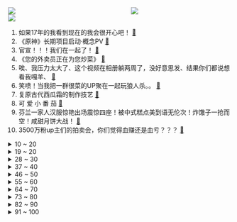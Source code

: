 <div >
	<a style="float:left;width:55%;" href = "https://github.com/anuraghazra/github-readme-stats">
	 <img src = "https://github-readme-stats.vercel.app/api?username=iuuuuuaena&theme=buefy&show_icons=true"/>
	</a>
	<a  style="float:right;width:45%" href = "https://github.com/anuraghazra/github-readme-stats">
	 <img  src="https://github-readme-stats.vercel.app/api/top-langs/?username=anuraghazra&layout=compact"/>
	</a>
	</div>

[![](https://img.shields.io/badge/jxd-@jxdgogogo.xyz-yellowgreen.svg)](https://www.jxdgogogo.xyz)<br>
1. 如果17年的我看到现在的我会很开心吧！ [:link:](//www.bilibili.com/video/BV1yG4y1q7Ar) <br>
2. 《原神》长期项目启动·概念PV [:link:](//www.bilibili.com/video/BV1NT411u7n9) <br>
3. 官宣！！！我们在一起了！ [:link:](//www.bilibili.com/video/BV11P411H7ed) <br>
4. 《您的外卖员正在为您炒菜》 [:link:](//www.bilibili.com/video/BV1ad4y1u7QH) <br>
5. 唉、我压力太大了、这个视频在相册躺两周了，没好意思发、结果你们都说想看我嘎羊、 [:link:](//www.bilibili.com/video/BV16e411T77p) <br>
6. 笑喷！当我把一群很菜的UP聚在一起玩狼人杀。。 [:link:](//www.bilibili.com/video/BV1mG4y1z761) <br>
7. 复原古代西瓜霜的制作技艺 [:link:](//www.bilibili.com/video/BV1Rt4y1L7fn) <br>
8. 可 爱 小 番 茄 [:link:](//www.bilibili.com/video/BV1aG4y1q7AZ) <br>
9. 芬兰一家人汉服惊艳出场震惊四座！被中式糕点美到语无伦次！炸馓子一抢而空！咸甜月饼大战！ [:link:](//www.bilibili.com/video/BV16P4y1d7u8) <br>
10. 3500万粉up主们的拍卖会，你们觉得血赚还是血亏？？？ [:link:](//www.bilibili.com/video/BV1ne411M7yo) <br>
<details>
<summary>10 ~ 20</summary>

11. 习近平会见俄罗斯总统普京 [:link:](//www.bilibili.com/video/BV1o14y1a76i) <br>
12. 【水果猎人】网络热门水果鉴定18 [:link:](//www.bilibili.com/video/BV1dT411M7JM) <br>
13. 看完私信人麻了 [:link:](//www.bilibili.com/video/BV14G41137y9) <br>
14. BLACKPINK - ‘Shut Down’ M/V [:link:](//www.bilibili.com/video/BV1xe4y1y7DF) <br>
15. 村民响应漠叔号召，纷纷拿出食物配合宣传 [:link:](//www.bilibili.com/video/BV1vd4y167bj) <br>
16. 酸菜鱼里加牛奶，黑暗料理还是？一个敢教一个敢学系列之《喝汤酸菜鱼》 [:link:](//www.bilibili.com/video/BV1MD4y1B7gh) <br>
17. “不 走 寻 常 路” [:link:](//www.bilibili.com/video/BV1hd4y167Ha) <br>
18. 关于我撸猫把猫撸进小河里这件事 [:link:](//www.bilibili.com/video/BV1kd4y1u7az) <br>
19. 差点就奥斯卡！全片只有一个视角为什么火了 [:link:](//www.bilibili.com/video/BV1Se411T7oS) <br>
</details>
<details>
<summary>19 ~ 20</summary>

20. 欢迎回港(=^･ω･^)ﾉ指挥官！ [:link:](//www.bilibili.com/video/BV1Vd4y167ra) <br>
21. 大多数男孩的前半生 [:link:](//www.bilibili.com/video/BV1y14y1a7H2) <br>
22. 问一下这个大西洋的轮廓是真的吗？ [:link:](//www.bilibili.com/video/BV1He4y1a7SY) <br>
23. 自由女神的火炬为啥上不去？【硬核狠人38】 [:link:](//www.bilibili.com/video/BV1ge4y1y75A) <br>
24. 坤  坤  挑  战  元  甲 [:link:](//www.bilibili.com/video/BV1qT411M7RK) <br>
25. 这款通关率只有0.1%的游戏，到底是怎么欺骗玩家的？ [:link:](//www.bilibili.com/video/BV14G4y1q71n) <br>
26. 《绝区零》TGS2022首次参展特别视频 「只是录像店平凡的一天」 [:link:](//www.bilibili.com/video/BV1EY4y1N7Ta) <br>
27. 爱无国界我们一起加油 [:link:](//www.bilibili.com/video/BV1Ge4y1871r) <br>
28. 学生吵吵了一年让我跳舞，新学年放学前满足一下他们的愿望吧 Pink Venom [:link:](//www.bilibili.com/video/BV1Me411g7NA) <br>
</details>
<details>
<summary>28 ~ 30</summary>

29. 【前方高能】感受一下中国战刀带来的压迫感！ [:link:](//www.bilibili.com/video/BV1oG4y1z7tL) <br>
30. 挨 饿 天 团 [:link:](//www.bilibili.com/video/BV1cD4y1B742) <br>
31. 《阴阳师》须佐之男CG丨千年之守（CV：内山昂辉） [:link:](//www.bilibili.com/video/BV1tt4y1j7ji) <br>
32. 你们要的100万粉丝女装来了 [:link:](//www.bilibili.com/video/BV11e411T7hm) <br>
33. 你最近的手机是不是也这样？ [:link:](//www.bilibili.com/video/BV1y14y1a77H) <br>
34. 联合整蛊宝剑嫂，结果居然... [:link:](//www.bilibili.com/video/BV1E8411t7Zg) <br>
35. 引起众怒的游戏！千万名玩家大骂受骗！ [:link:](//www.bilibili.com/video/BV1Cg411U7Do) <br>
36. 【NCT 127】《疾驰 (2 Baddies)》MV [:link:](//www.bilibili.com/video/BV1Be4y187GX) <br>
37. 【时代少年团】《时代夏令营》10：时代之夜 [:link:](//www.bilibili.com/video/BV1jt4y1j77o) <br>
</details>
<details>
<summary>37 ~ 40</summary>

38. 带大家看一下lpl职业电竞选手的基地！ [:link:](//www.bilibili.com/video/BV1tg411U7Mb) <br>
39. 居安思危，警钟长鸣 [:link:](//www.bilibili.com/video/BV1DB4y1n7Gt) <br>
40. 《原神》长期项目启动·概念PV [:link:](//www.bilibili.com/video/BV15B4y1n7dg) <br>
41. 烫卷发成功后真的会上瘾～ [:link:](//www.bilibili.com/video/BV18G41137K4) <br>
42. 整蛊！偷偷让女友爸爸藏进厕所…女友以为里面是我直接对线了？ [:link:](//www.bilibili.com/video/BV1BG4y1q7wL) <br>
43. 大胆创新or摆烂升级？iPhone 14 Pro上手评测 [:link:](//www.bilibili.com/video/BV1p14y1v757) <br>
44. 举报了！什么样的水敢卖2000块一瓶啊？！ [:link:](//www.bilibili.com/video/BV15e411g7Sh) <br>
45. 这个人往大海里倒的发光液体到底是什么？原来是单细胞生物甲藻 [:link:](//www.bilibili.com/video/BV1sB4y1n7dh) <br>
46. 网友将水杯倒置，竟发现气泡在斜向上升，揭秘气泡移动原理和减肥水翼机的奇葩应用 [:link:](//www.bilibili.com/video/BV1UP411G7ZJ) <br>
</details>
<details>
<summary>46 ~ 50</summary>

47. 优菈【祭礼之舞】真人版 ！ [:link:](//www.bilibili.com/video/BV1Cg411U7ex) <br>
48. 这让我不禁想到当年读书时，惨遭学霸羞辱的日子 [:link:](//www.bilibili.com/video/BV1DW4y1i77V) <br>
49. 【原神】神 离 流 ~ | 钟离替换技能第2期 [:link:](//www.bilibili.com/video/BV1424y1Z7CF) <br>
50. 富士山真的憋不住了 [:link:](//www.bilibili.com/video/BV1qd4y167pW) <br>
51. 我要成为法治之光 [:link:](//www.bilibili.com/video/BV1T8411b7CL) <br>
52. 猫德动物医院与“捡猫专业户”的和解声明 [:link:](//www.bilibili.com/video/BV1zG4y1q7Py) <br>
53. 【阿斗】回报率300%，龙妈铁王座私募基金了解一下？美剧史诗巨作《权力的游戏》第8期 [:link:](//www.bilibili.com/video/BV1pP411H7yn) <br>
54. 【原神】⚡⚡3.1  周 年 庆 版 本 玩 家 现 状⚡⚡ [:link:](//www.bilibili.com/video/BV1Le4y1y7Hm) <br>
55. 国内家里普通的一顿饭，闲话家常。 [:link:](//www.bilibili.com/video/BV1ge4y187bo) <br>
</details>
<details>
<summary>55 ~ 60</summary>

56. 东北烤肉里怎么会有这东西？但肉是真的香！【怎么这么值ep50-杨记齐齐哈尔烤肉】 [:link:](//www.bilibili.com/video/BV17d4y167pe) <br>
57. 李甫西大夫但是真人版（战甫西大夫） [:link:](//www.bilibili.com/video/BV1SY4y1K7Sa) <br>
58. 南涧油粉～6快一碗！还被送了根大胡萝卜 好爱云南的嬢嬢啊～ [:link:](//www.bilibili.com/video/BV17t4y1j7gq) <br>
59. 天安门广场升旗台下，为啥要安一台空调？没想到还有这样的作用！ [:link:](//www.bilibili.com/video/BV1E14y1v724) <br>
60. 我爸甚至连句话，都没说出来 [:link:](//www.bilibili.com/video/BV15g411U7ZN) <br>
61. 杀 毒 软 件 现 状 [:link:](//www.bilibili.com/video/BV1XP4y1d7vm) <br>
62. 当你国外留学选修课选了中文 [:link:](//www.bilibili.com/video/BV1aa411g7g9) <br>
63. iPhone14系列性能分析：散热改进，但A16提升有限 [:link:](//www.bilibili.com/video/BV1tW4y1i7tN) <br>
64. 美国百年第一牛排店！¥1800一块的牛排，什么体验？ [:link:](//www.bilibili.com/video/BV16d4y1u7xe) <br>
</details>
<details>
<summary>64 ~ 70</summary>

65. 这就是中国神仙们的威慑力吗！！ [:link:](//www.bilibili.com/video/BV1Fd4y167uj) <br>
66. 3种食材4味调料，这一口国宴东坡肉40年的功夫！ [:link:](//www.bilibili.com/video/BV1J14y1v7Py) <br>
67. 西八区的文艺气息扑面而来让我喘不过气 [:link:](//www.bilibili.com/video/BV12P4y1d744) <br>
68. 海克斯黑科技干翻老厨师，俩绝命毒师掀翻餐饮界，全是科技和狠活 [:link:](//www.bilibili.com/video/BV12B4y1n7JF) <br>
69. 在家是块宝，回校是棵草 [:link:](//www.bilibili.com/video/BV1K14y1v77Y) <br>
70. 兄弟们！生人口了！ [:link:](//www.bilibili.com/video/BV1AP411p7iQ) <br>
71. “一位老教师的自我修养” [:link:](//www.bilibili.com/video/BV1Fe411g7sQ) <br>
72. 【笛子】Geisha 当我开始认真的时候 你就已经可以投降了 [:link:](//www.bilibili.com/video/BV1aY4y1K7Yw) <br>
73. 遵守承诺，军训版（原皮）新宝岛他终于来了！ [:link:](//www.bilibili.com/video/BV1VP411H7Bu) <br>
</details>
<details>
<summary>73 ~ 80</summary>

74. 铁血无情淳常在 [:link:](//www.bilibili.com/video/BV1td4y1672d) <br>
75. 【2022原神生日会】预告来袭！ [:link:](//www.bilibili.com/video/BV1GV4y1M7Av) <br>
76. 景轩火锅 厨子探店¥1？89 [:link:](//www.bilibili.com/video/BV1BB4y1n7tc) <br>
77. 听上去就像是死了 [:link:](//www.bilibili.com/video/BV1DG4y1z78h) <br>
78. 前方高《痒》：“悄悄问圣僧，女儿美不美？” [:link:](//www.bilibili.com/video/BV1p24y1Z7MZ) <br>
79. 今天不上课！跳不落地舞！ ❤️ 【咬人猫】 [:link:](//www.bilibili.com/video/BV1Kt4y1j7bk) <br>
80. 扒一扒生活中的“海克斯”你以为的那只是你以为，既然这样流量大，那我就放飞自我了 [:link:](//www.bilibili.com/video/BV1RW4y1i7SB) <br>
81. 无穷小亮：我想做让人感觉不出来的科普 [:link:](//www.bilibili.com/video/BV1ht4y1j7ub) <br>
82. 赛事速递史上最强阵容！S12全球TOP10四个人四个答案？ [:link:](//www.bilibili.com/video/BV1JY4y1T79N) <br>
</details>
<details>
<summary>82 ~ 90</summary>

83. 30秒体验原神 [:link:](//www.bilibili.com/video/BV1Z14y1a7fJ) <br>
84. 穿粉色蓬蓬裙的男人 [:link:](//www.bilibili.com/video/BV1JV4y1p7GT) <br>
85. 漫画滞销 救救老板 [:link:](//www.bilibili.com/video/BV18P4y1d7jy) <br>
86. 青岛的东北特色美食，好吃到我想在北京开家分店！ [:link:](//www.bilibili.com/video/BV1VY4y1T7md) <br>
87. 为什么这部戏的沈腾不好笑了？犯罪喜剧《一念天堂》 [:link:](//www.bilibili.com/video/BV1ye411T7PA) <br>
88. 大聪明高俅上阵！梁山健美队VS北宋海军！《水浒传》P39 [:link:](//www.bilibili.com/video/BV1v8411t7YY) <br>
89. 洛基万万没想到他哥雷神把他纹身上了！ [:link:](//www.bilibili.com/video/BV18B4y1n784) <br>
90. 到底经历了什么才能写出这么悲壮的歌！音乐一响，仿佛天都要塌了 [:link:](//www.bilibili.com/video/BV19d4y1z7rK) <br>
91. 一般能做销冠的人，都是有点脾气在身上的。。。来看看销冠如何应对低素质客人！ [:link:](//www.bilibili.com/video/BV1oY4y1K7vF) <br>
</details>
<details>
<summary>91 ~ 100</summary>

92. 派蒙：车速太快了啊啊啊啊啊！！【原神动画】 [:link:](//www.bilibili.com/video/BV1tt4y1L7Hu) <br>
93. 当你用蝗虫秘钥去坐地铁，太帅了! [:link:](//www.bilibili.com/video/BV1PW4y1q7YF) <br>
94. 本来开学就烦... [:link:](//www.bilibili.com/video/BV1Na411g7ZD) <br>
95. 今晚不走是小狗 [:link:](//www.bilibili.com/video/BV1nt4y1j7m9) <br>
96. 把怪物牛排放进180℃的油锅！竟然是这种味道~ [:link:](//www.bilibili.com/video/BV1Be4y187o6) <br>
97. 【S29新赛季】：英雄+装备+峡谷调整全面解析 [:link:](//www.bilibili.com/video/BV1PV4y1M77f) <br>
98. BLACKPINK最新回归曲Shut Down MV公开 [:link:](//www.bilibili.com/video/BV1mP4y1d7hL) <br>
99. 羊了个羊是什么【梗指南】 [:link:](//www.bilibili.com/video/BV17G4y1q7NU) <br>
100. 因为爱女儿，妈妈成了社牛 [:link:](//www.bilibili.com/video/BV1N14y1v7Mj) <br>
</details>
